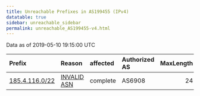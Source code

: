 ```yaml
---
title: Unreachable Prefixes in AS199455 (IPv4)
datatable: true
sidebar: unreachable_sidebar
permalink: unreachable_AS199455-v4.html
---
```


Data as of 2019-05-10 19:15:00 UTC


<div class="datatable-begin"></div>

| Prefix                                                 | Reason                                                                                                 | affected   | Authorized AS   |   MaxLength | Anchor                                         |   unreachable /24s |
|:-------------------------------------------------------|:-------------------------------------------------------------------------------------------------------|:-----------|:----------------|------------:|:-----------------------------------------------|-------------------:|
| [185.4.116.0/22](https://stat.ripe.net/185.4.116.0/22) | [INVALID ASN](https://rpki-validator.ripe.net/announcement-preview?asn=AS199455&prefix=185.4.116.0/22) | complete   | AS6908          |          24 | [RIPE](unreachable_RIPE_NCC_RPKI_Root-v4.html) |                  4 |

<div class="datatable-end"></div>